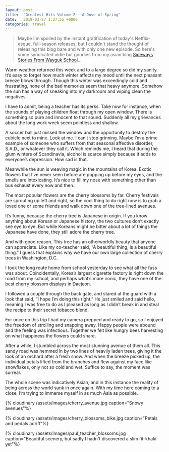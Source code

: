 ```yaml
---
layout: post
title:  "Greatest Hits Volume 2 - A Dose of Spring"
date:   2019-03-27 1:27:55 +0000
categories: travel
---
```


>Maybe I'm spoiled by the instant gratification of today's Netflix-esque, full-season releases, but I couldn't stand the thought of releasing this blog bare and with only one new episode. So here's some syndicated oldie but goodies from my asian blog [Sideways Stories From Wayguk School](https://sidewaysstories.wordpress.com/)...

Warm weather returned this week and to a large degree so did my sanity. It’s easy to forget how much winter affects my mood until the next pleasant breeze blows through. Though this winter was exceedingly cold and frustrating, none of the bad memories seem that heavy anymore. Somehow the sun has a way of sneaking into my darkroom and wiping clean the negatives.

I have to admit, being a teacher has its perks. Take now for instance, when the sounds of playing children float through my open window. There is something so pure and innocent to that sound. Suddenly all my grievances about the long work week seem pointless and shallow.

A soccer ball just missed the window and the opportunity to destroy the cubicle next to mine.  Look at me. I can’t stop grinning. Maybe I’m a prime example of someone who suffers from that seasonal affective disorder, S.A.D., or whatever they call it. Which reminds me, I heard that during the glum winters of Scandinavia, alcohol is scarce simply because it adds to everyone’s depression. How sad is that.

Meanwhile the sun is weaving magic in the mountains of Korea. Exotic flowers that I’ve never seen before are popping up before my eyes, and the smells are intoxicating. It’s nice to fill my nose with something other than bus exhaust every now and then.

The most popular flowers are the cherry blossoms by far. Cherry festivals are sprouting up left and right, so the cool thing to do right now is to grab a loved one or some friends and walk down one of the tree-lined avenues.

It’s funny, because the cherry tree is Japanese in origin. If you know anything about Korean or Japanese history, the two cultures don’t exactly see eye to eye. But while Koreans might be bitter about a lot of things the Japanese have done, they still adore the cherry tree.

And with good reason. This tree has an otherworldly beauty that anyone can appreciate. Like my co-teacher said, “A beautiful thing, is a beautiful thing.” I guess that explains why we have our own large collection of cherry trees in Washington, D.C.

I took the long route home from school yesterday to see what all the fuss was about. Coincidentally, Korea’s largest cigarette factory is right down the road from my school, and perhaps what’s more ironic, they have one of the best cherry blossom displays in Daejeon.

I followed a couple through the back gate, and stared at the guard with a look that said, “I hope I’m doing this right.” He just smiled and said hello, meaning I was free to do as I pleased as long as I didn’t break in and steal the recipe to their secret tobacco blend.

For once on this trip I had my camera prepped and ready to go, so I enjoyed the freedom of strolling and snapping away. Happy people were abound and the feeling was infectious. Together we felt like hungry bees harvesting on what happiness the flowers could share.

After a while, I stumbled across the most stunning avenue of them all. This sandy road was hemmed in by two lines of heavily laden trees, giving it the look of an orchard after a fresh snow. And when the breeze picked up, the individual petals lifted from the branches and flew against my face like snowflakes, only not so cold and wet. Suffice to say, the moment was surreal.

The whole scene was indicatively Asian, and in this instance the reality of  being across the world sunk in once again. With my time here coming to a close, I’m trying to immerse myself in as much Asia as possible.

{% cloudinary /assets/images/cherry_avenue.jpg caption="Snowy avenues"%}

{% cloudinary /assets/images/cherry_blossoms_bike.jpg caption="Petals and pedals adrift"%}

{% cloudinary /assets/images/paul_teacher_blossoms.jpg caption="Beautiful scenery, but sadly I hadn't discovered a slim fit-khaki yet"%}


